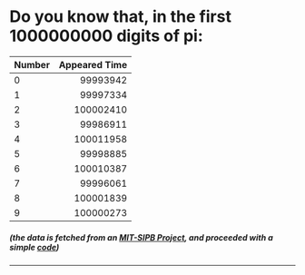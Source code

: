 # Do you know that, in the first 1000000000 digits of pi:

<div align="center">

Number | Appeared Time
:---   |    ---:
0 | 99993942
1 | 99997334
2 | 100002410
3 | 99986911
4 | 100011958
5 | 99998885 
6 | 100010387
7 | 99996061
8 | 100001839  
9 | 100000273
</div>

##### (the data is fetched from an [MIT-SIPB Project](https://stuff.mit.edu/afs/sipb/contrib/pi/), and proceeded with a simple [code](code.R))
---

<!---
<div align="center">

## Click [here](resume.pdf) to view my resume
## 点击[这里](徐子翔简历.pdf)查看我的简历
</div>
-->
